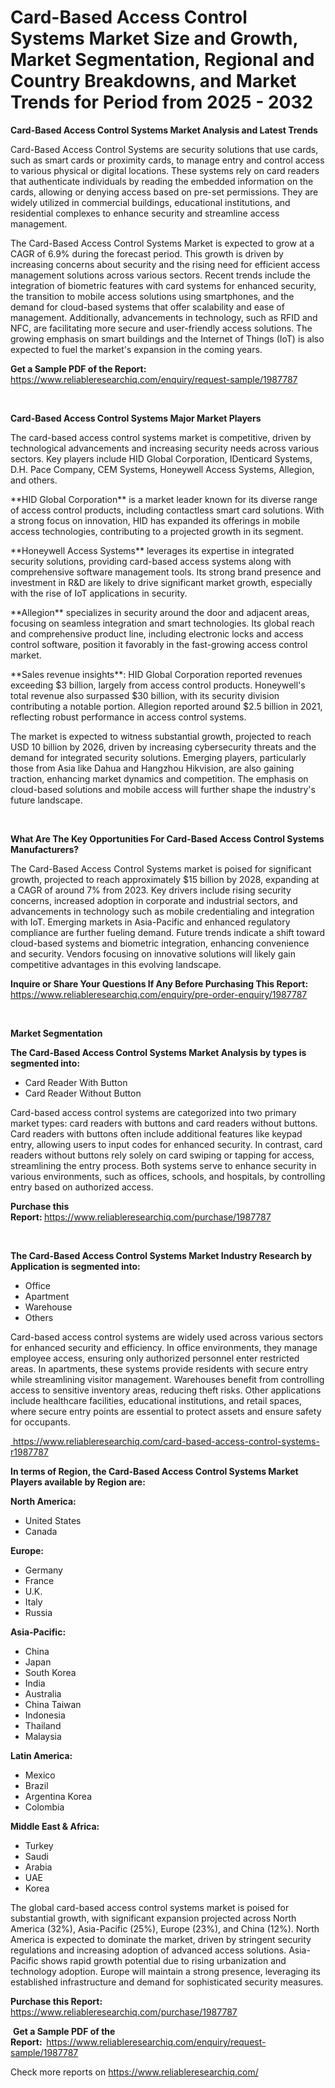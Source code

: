 <p><h1>Card-Based Access Control Systems Market Size and Growth, Market Segmentation, Regional and Country Breakdowns, and Market Trends for Period from 2025 -  2032</h1></p><p><strong>Card-Based Access Control Systems Market Analysis and Latest Trends</strong></p>
<p><p>Card-Based Access Control Systems are security solutions that use cards, such as smart cards or proximity cards, to manage entry and control access to various physical or digital locations. These systems rely on card readers that authenticate individuals by reading the embedded information on the cards, allowing or denying access based on pre-set permissions. They are widely utilized in commercial buildings, educational institutions, and residential complexes to enhance security and streamline access management.</p><p>The Card-Based Access Control Systems Market is expected to grow at a CAGR of 6.9% during the forecast period. This growth is driven by increasing concerns about security and the rising need for efficient access management solutions across various sectors. Recent trends include the integration of biometric features with card systems for enhanced security, the transition to mobile access solutions using smartphones, and the demand for cloud-based systems that offer scalability and ease of management. Additionally, advancements in technology, such as RFID and NFC, are facilitating more secure and user-friendly access solutions. The growing emphasis on smart buildings and the Internet of Things (IoT) is also expected to fuel the market's expansion in the coming years.</p></p>
<p><strong>Get a Sample PDF of the Report:&nbsp;</strong> <a href="https://www.reliableresearchiq.com/enquiry/request-sample/1987787?utm_campaign=2810&utm_medium=2&utm_source=Github&utm_content=ia&utm_term=07042025&utm_id=card-based-access-control-systems">https://www.reliableresearchiq.com/enquiry/request-sample/1987787</a></p>
<p>&nbsp;</p>
<p><strong>Card-Based Access Control Systems Major Market Players</strong></p>
<p><p>The card-based access control systems market is competitive, driven by technological advancements and increasing security needs across various sectors. Key players include HID Global Corporation, IDenticard Systems, D.H. Pace Company, CEM Systems, Honeywell Access Systems, Allegion, and others.</p><p>**HID Global Corporation** is a market leader known for its diverse range of access control products, including contactless smart card solutions. With a strong focus on innovation, HID has expanded its offerings in mobile access technologies, contributing to a projected growth in its segment.</p><p>**Honeywell Access Systems** leverages its expertise in integrated security solutions, providing card-based access systems along with comprehensive software management tools. Its strong brand presence and investment in R&D are likely to drive significant market growth, especially with the rise of IoT applications in security.</p><p>**Allegion** specializes in security around the door and adjacent areas, focusing on seamless integration and smart technologies. Its global reach and comprehensive product line, including electronic locks and access control software, position it favorably in the fast-growing access control market.</p><p>**Sales revenue insights**: HID Global Corporation reported revenues exceeding $3 billion, largely from access control products. Honeywell's total revenue also surpassed $30 billion, with its security division contributing a notable portion. Allegion reported around $2.5 billion in 2021, reflecting robust performance in access control systems.</p><p>The market is expected to witness substantial growth, projected to reach USD 10 billion by 2026, driven by increasing cybersecurity threats and the demand for integrated security solutions. Emerging players, particularly those from Asia like Dahua and Hangzhou Hikvision, are also gaining traction, enhancing market dynamics and competition. The emphasis on cloud-based solutions and mobile access will further shape the industry's future landscape.</p></p>
<p>&nbsp;</p>
<p><strong>What Are The Key Opportunities For Card-Based Access Control Systems Manufacturers?</strong></p>
<p><p>The Card-Based Access Control Systems market is poised for significant growth, projected to reach approximately $15 billion by 2028, expanding at a CAGR of around 7% from 2023. Key drivers include rising security concerns, increased adoption in corporate and industrial sectors, and advancements in technology such as mobile credentialing and integration with IoT. Emerging markets in Asia-Pacific and enhanced regulatory compliance are further fueling demand. Future trends indicate a shift toward cloud-based systems and biometric integration, enhancing convenience and security. Vendors focusing on innovative solutions will likely gain competitive advantages in this evolving landscape.</p></p>
<p><strong>Inquire or Share Your Questions If Any Before Purchasing This Report:</strong> <a href="https://www.reliableresearchiq.com/enquiry/pre-order-enquiry/1987787?utm_campaign=2810&utm_medium=2&utm_source=Github&utm_content=ia&utm_term=07042025&utm_id=card-based-access-control-systems">https://www.reliableresearchiq.com/enquiry/pre-order-enquiry/1987787</a></p>
<p>&nbsp;</p>
<p><strong>Market Segmentation</strong></p>
<p><strong>The Card-Based Access Control Systems Market Analysis by types is segmented into:</strong></p>
<p><ul><li>Card Reader With Button</li><li>Card Reader Without Button</li></ul></p>
<p><p>Card-based access control systems are categorized into two primary market types: card readers with buttons and card readers without buttons. Card readers with buttons often include additional features like keypad entry, allowing users to input codes for enhanced security. In contrast, card readers without buttons rely solely on card swiping or tapping for access, streamlining the entry process. Both systems serve to enhance security in various environments, such as offices, schools, and hospitals, by controlling entry based on authorized access.</p></p>
<p><strong>Purchase this Report:&nbsp;</strong><a href="https://www.reliableresearchiq.com/purchase/1987787?utm_campaign=2810&utm_medium=2&utm_source=Github&utm_content=ia&utm_term=07042025&utm_id=card-based-access-control-systems">https://www.reliableresearchiq.com/purchase/1987787</a></p>
<p>&nbsp;</p>
<p><strong>The Card-Based Access Control Systems Market Industry Research by Application is segmented into:</strong></p>
<p><ul><li>Office</li><li>Apartment</li><li>Warehouse</li><li>Others</li></ul></p>
<p><p>Card-based access control systems are widely used across various sectors for enhanced security and efficiency. In office environments, they manage employee access, ensuring only authorized personnel enter restricted areas. In apartments, these systems provide residents with secure entry while streamlining visitor management. Warehouses benefit from controlling access to sensitive inventory areas, reducing theft risks. Other applications include healthcare facilities, educational institutions, and retail spaces, where secure entry points are essential to protect assets and ensure safety for occupants.</p></p>
<p><a href="https://www.reliableresearchiq.com/card-based-access-control-systems-r1987787?utm_campaign=2810&utm_medium=2&utm_source=Github&utm_content=ia&utm_term=07042025&utm_id=card-based-access-control-systems">&nbsp;https://www.reliableresearchiq.com/card-based-access-control-systems-r1987787</a></p>
<p><strong>In terms of Region, the Card-Based Access Control Systems Market Players available by Region are:</strong></p>
<p>
    <p> <strong> North America: </strong>
        <ul>
            <li>United States</li>
            <li>Canada</li>
        </ul>
        </p> 
    <p> <strong> Europe: </strong>
        <ul>
            <li>Germany</li>
            <li>France</li>
            <li>U.K.</li>
            <li>Italy</li>
            <li>Russia</li>
        </ul>
        </p> 
    <p> <strong> Asia-Pacific: </strong>
        <ul>
            <li>China</li>
            <li>Japan</li>
            <li>South Korea</li>
            <li>India</li>
            <li>Australia</li>
            <li>China Taiwan</li>
            <li>Indonesia</li>
            <li>Thailand</li>
            <li>Malaysia</li>
        </ul>
        </p> 
    <p> <strong> Latin America: </strong>
        <ul>
            <li>Mexico</li>
            <li>Brazil</li>
            <li>Argentina Korea</li>
            <li>Colombia</li>
        </ul>
        </p> 
    <p> <strong> Middle East & Africa: </strong>
        <ul>
            <li>Turkey</li>
            <li>Saudi</li>
            <li>Arabia</li>
            <li>UAE</li>
            <li>Korea</li>
        </ul>
    </p>
    </p>
<p><p>The global card-based access control systems market is poised for substantial growth, with significant expansion projected across North America (32%), Asia-Pacific (25%), Europe (23%), and China (12%). North America is expected to dominate the market, driven by stringent security regulations and increasing adoption of advanced access solutions. Asia-Pacific shows rapid growth potential due to rising urbanization and technology adoption. Europe will maintain a strong presence, leveraging its established infrastructure and demand for sophisticated security measures.</p></p>
<p><strong>Purchase this Report: </strong><a href="https://www.reliableresearchiq.com/purchase/1987787?utm_campaign=2810&utm_medium=2&utm_source=Github&utm_content=ia&utm_term=07042025&utm_id=card-based-access-control-systems">https://www.reliableresearchiq.com/purchase/1987787</a></p>
<p>&nbsp;<strong>Get a Sample PDF of the Report:&nbsp;&nbsp;</strong><a href="https://www.reliableresearchiq.com/enquiry/request-sample/1987787?utm_campaign=2810&utm_medium=2&utm_source=Github&utm_content=ia&utm_term=07042025&utm_id=card-based-access-control-systems">https://www.reliableresearchiq.com/enquiry/request-sample/1987787</a></p>
<p><strong></strong></p>
<p>Check more reports on <a href="https://www.reliableresearchiq.com/?utm_campaign=2810&utm_medium=2&utm_source=Github&utm_content=ia&utm_term=07042025&utm_id=card-based-access-control-systems">https://www.reliableresearchiq.com/</a></p>